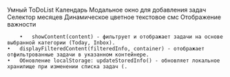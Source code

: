 
  Умный ToDoList
  Календарь
  Модальное окно для добавления задач
  Селектор месяцев
  Динамическое цветное текстовое смс
  Отображение важности

    	•	showContent(content) - фильтрует и отображает задачи на основе выбранной категории (Today, Inbox).
	•	displayFilteredContent(filteredInfo, container) - отображает отфильтрованные задачи в указанном контейнере.
	•	Обновление localStorage: updateStoredInfo() - обновляет локальное хранилище при изменении списка задач (.

